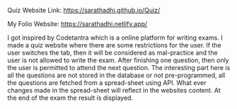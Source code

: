 Quiz Website Link: https://sarathadhi.github.io/Quiz/

My Folio Website: https://sarathadhi.netlify.app/

I got inspired by Codetantra which is a online platform for writing exams. I made a quiz website where there are some restrictions for the user. If the user switches the tab, then it will be considered as mal-practice and the user is not allowed to write the exam. After finishing one question, then only the user is permitted to attend the next question. The interesting part here is all the questions are not stored in the database or not pre-programmed, all the questions are fetched from a spread-sheet using API. What ever changes made in the spread-sheet will reflect in the websites content. At the end of the exam the result is displayed.
